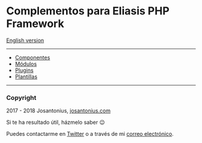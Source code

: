 # Complementos para Eliasis PHP Framework

[English version](README-ES.md)

---

- [Componentes](https://eliasis-framework.github.io/complement/v1.1.1/lang/en/#developed-components)
- [Módulos](https://eliasis-framework.github.io/complement/v1.1.1/lang/en/#developed-modules)
- [Plugins](https://eliasis-framework.github.io/complement/v1.1.1/lang/en/#developed-plugins)
- [Plantillas](https://eliasis-framework.github.io/complement/v1.1.1/lang/en/#developed-templates)

---

### Copyright

2017 - 2018 Josantonius, [josantonius.com](https://josantonius.com/)

Si te ha resultado útil, házmelo saber :wink:

Puedes contactarme en [Twitter](https://twitter.com/Josantonius) o a través de mi [correo electrónico](mailto:hello@josantonius.com).